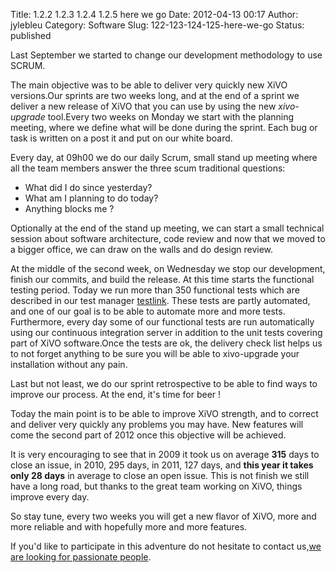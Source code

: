 Title: 1.2.2 1.2.3 1.2.4 1.2.5 here we go
Date: 2012-04-13 00:17
Author: jylebleu
Category: Software
Slug: 122-123-124-125-here-we-go
Status: published

Last September we started to change our development methodology to use
SCRUM.

The main objective was to be able to deliver very quickly new XiVO
versions.Our sprints are two weeks long, and at the end of a sprint we
deliver a new release of XiVO that you can use by using the new
*xivo-upgrade* tool.Every two weeks on Monday we start with the planning
meeting, where we define what will be done during the sprint. Each bug
or task is written on a post it and put on our white board.

Every day, at 09h00 we do our daily Scrum, small stand up meeting where
all the team members answer the three scum traditional questions:

-   What did I do since yesterday?
-   What am I planning to do today?
-   Anything blocks me ?

Optionally at the end of the stand up meeting, we can start a small
technical session about software architecture, code review and now that
we moved to a bigger office, we can draw on the walls and do design
review.

At the middle of the second week, on Wednesday we stop our development,
finish our commits, and build the release. At this time starts the
functional testing period. Today we run more than 350 functional tests
which are described in our test manager
[testlink](http://testlink.xivo.fr "testlink"). These tests are partly
automated, and one of our goal is to be able to automate more and more
tests. Furthermore, every day some of our functional tests are run
automatically using our continuous integration server
[](http://jenkins.xivo.fr/ "jenkins") in addition to the unit tests
covering part of XiVO software.Once the tests are ok, the delivery check
list helps us to not forget anything to be sure you will be able to
xivo-upgrade your installation without any pain.

Last but not least, we do our sprint retrospective to be able to find
ways to improve our process. At the end, it's time for beer !

Today the main point is to be able to improve XiVO strength, and to
correct and deliver very quickly any problems you may have. New features
will come the second part of 2012 once this objective will be achieved.

It is very encouraging to see that in 2009 it took us on average **315**
days to close an issue, in 2010, 295 days, in 2011, 127 days, and **this
year it takes only 28 days** in average to close an open issue. This is
not finish we still have a long road, but thanks to the great team
working on XiVO, things improve every day.

So stay tune, every two weeks you will get a new flavor of XiVO, more
and more reliable and with hopefully more and more features.

If you'd like to participate in this adventure do not hesitate to
contact us,[we are looking for passionate
people](http://www.avencall.com/index.php?option=com_neorecruit&Itemid=15&lang=en).

</p>

